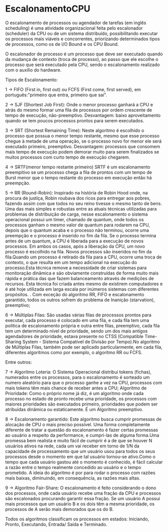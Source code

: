 # EscalonamentoCPU

O escalonamento de processos ou agendador de tarefas (em inglês scheduling) é uma atividade organizacional feita pelo escalonador (scheduler) da CPU ou de um sistema distribuído, possibilitando executar os processos mais viáveis e concorrentes, priorizando determinados tipos de processos, como os de I/O Bound e os CPU Bound.

O escalonador de processo é um processo que deve ser executado quando da mudança de contexto (troca de processo), ao passo que ele escolhe o processo que será executado pela CPU, sendo o escalonamento realizado com o auxílio do hardware.

Tipos de Escalonamento:

1 -> FIFO (First in, first out) ou FCFS (First come, first served), em português:"primeiro que entra, primeiro que sai".

2 -> SJF (Shortest Job First): Onde o menor processo ganhará a CPU e atrás do mesmo formar uma fila de processos por ordem crescente de tempo de execução, não-preemptivo. Desvantagem: baixo aproveitamento quando se tem poucos processos prontos para serem executados.

3 -> SRT (Shortest Remaining Time): Neste algoritmo é escolhido o processo que possua o menor tempo restante, mesmo que esse processo chegue à metade de uma operação, se o processo novo for menor ele será executado primeiro, preemptivo. Desvantagem: processos que consomem mais tempo de execução podem demorar muito para serem finalizados se muitos processos com curto tempo de execução chegarem.

4 -> SRTF(menor tempo restante primeiro) SRTF é um escalonamento preempitivo se um processo chega a fila de prontos com um tempo de Burst menor que o tempo restante
do processo em execução então há preempção.

5 -> RR (Round-Robin): Inspirado na história de Robin Hood onde, na procura de justiça, Robin roubava dos ricos para entregar aos pobres, fazendo assim com que todos no seu reino tivesse o mesmo tanto de bens. Uma das mais simples e robustas entre as atuais técnicas utilizadas para problemas de distribuição de carga, nesse escalonamento o sistema operacional possui um timer, chamado de quantum, onde todos os processos ganham o mesmo valor de quantum para rodarem na CPU, depois que o quantum acaba e o processo não terminou, ocorre uma preempção e o processo é inserido no fim da fila. Se o processo termina antes de um quantum, a CPU é liberada para a execução de novos processos. Em ambos os casos, após a liberação da CPU, um novo processo é escolhido na fila. Novos processos são inseridos no fim da fila.Quando um processo é retirado da fila para a CPU, ocorre uma troca de contexto, o que resulta em um tempo adicional na execução do processo.Esta técnica remove a necessidade de criar sistemas para monitoração dinâmica e são obviamente construídas de forma muito mais rápida e prática das que fazem balanceamento através de medições de recursos. Esta técnica foi criada antes mesmo de existirem computadores e é até hoje utilizada em larga escala por inúmeros sistemas com diferentes propósitos. . Com exceção do algoritmo RR, FIFO e escalonamento garantido, todos os outros sofrem do problema de Inanição (starvation), preemptivo;


6 -> Múltiplas Filas: São usadas várias filas de processos prontos para executar, cada processo é colocado em uma fila, e cada fila tem uma política de escalonamento própria e outra entre filas, preemptivo, cada fila tem um determinado nível de prioridade, sendo um dos mais antigos agendadores de prioridade, estava presente no CTSS (Compatible Time-Sharing System - Sistema Compatível de Divisão por Tempo).No algoritmo de Múltiplas Filas, também pode ser aplicado particularmente, em cada fila, diferentes algoritmos como por exemplo, o algoritmo RR ou FCFS.

Entre outros:

7 -> Algoritmo Loteria: O Sistema Operacional distribui tokens (fichas), numerados entre os processos, para o escalonamento é sorteado um numero aleatório para que o processo ganhe a vez na CPU, processos com mais tokens têm mais chance de receber antes a CPU;
Algoritmo de Prioridade: Como o próprio nome já diz, é um algoritmo onde cada processo no estado de pronto recebe uma prioridade, os processos com maiores prioridades são executados primeiro, prioridades que podem ser atribuídas dinâmica ou estaticamente. É um Algoritmo preemptivo.

8 -> Escalonamento garantido: Este algoritmo busca cumprir promessas de alocação de CPU o mais preciso possível. Uma forma completamente diferente de tratar a questão do escalonamento é fazer certas promessas ao usuário a respeito da performance, e cumpri-las de alguma forma.Uma promessa bem realista e muito fácil de cumprir é a de que se houver N usuários ativos na rede, cada um vai receber em torno de 1/N da capacidade de processamento que um usuário usou para todos os seus processos desde o momento em que tal usuário tornou-se ativo.Como o tempo que cada usuário gastou até o momento é conhecido, é fácil calcular a razão entre o tempo realmente concedido ao usuário e o tempo prometido. A ideia do algoritmo é por para rodar o processo com razões mais baixas, diminuindo, em consequência, as razões mais altas.

9 -> Algoritmo Fair-Share: O escalonamento é feito considerando o dono dos processos, onde cada usuário recebe uma fração da CPU e processos são escalonados procurando garantir essa fração. Se um usuário A possui mais processos que um usuário B e os dois têm a mesma prioridade, os processos de A serão mais demorados que os do B.

Todos os algoritmos classificam os processos em estados: Iniciando, Pronto, Executando, Entrada/ Saída e Terminado.


